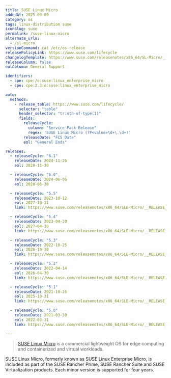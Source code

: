```yaml
---
title: SUSE Linux Micro
addedAt: 2025-09-09
category: os
tags: linux-distribution suse
iconSlug: suse
permalink: /suse-linux-micro
alternate_urls:
  - /sl-micro
versionCommand: cat /etc/os-release
releasePolicyLink: https://www.suse.com/lifecycle
changelogTemplate: https://www.suse.com/releasenotes/x86_64/SL-Micro/__RELEASE_CYCLE__/
releaseColumn: false
eolColumn: General Support

identifiers:
  - cpe: cpe:/o:suse:linux_enterprise_micro
  - cpe: cpe:2.3:o:suse:linux_enterprise_micro

auto:
  methods:
    - release_table: https://www.suse.com/lifecycle/
      selector: "table"
      header_selector: "tr:nth-of-type(1)"
      fields:
        releaseCycle:
          column: "Service Pack Release"
          regex: 'SUSE Linux Micro (?P<value>\d+\.\d+)'
        releaseDate: "FCS Date"
        eol: "General Ends"

releases:
  - releaseCycle: "6.1"
    releaseDate: 2024-11-26
    eol: 2028-11-30

  - releaseCycle: "6.0"
    releaseDate: 2024-06-06
    eol: 2028-06-30

  - releaseCycle: "5.5"
    releaseDate: 2023-10-12
    eol: 2027-10-31
    link: https://www.suse.com/releasenotes/x86_64/SLE-Micro/__RELEASE_CYCLE__/

  - releaseCycle: "5.4"
    releaseDate: 2023-04-20
    eol: 2027-04-30
    link: https://www.suse.com/releasenotes/x86_64/SLE-Micro/__RELEASE_CYCLE__/

  - releaseCycle: "5.3"
    releaseDate: 2022-10-25
    eol: 2026-10-30
    link: https://www.suse.com/releasenotes/x86_64/SLE-Micro/__RELEASE_CYCLE__/

  - releaseCycle: "5.2"
    releaseDate: 2022-04-14
    eol: 2026-04-30
    link: https://www.suse.com/releasenotes/x86_64/SLE-Micro/__RELEASE_CYCLE__/

  - releaseCycle: "5.1"
    releaseDate: 2021-10-26
    eol: 2025-10-31
    link: https://www.suse.com/releasenotes/x86_64/SLE-Micro/__RELEASE_CYCLE__/

  - releaseCycle: "5.0"
    releaseDate: 2021-03-30
    eol: 2022-03-31
    link: https://www.suse.com/releasenotes/x86_64/SLE-Micro/__RELEASE_CYCLE__/

---
```


> [SUSE Linux Micro](https://www.suse.com/products/micro/) is a commercial lightweight OS for edge computing and containerized and virtual workloads.

SUSE Linux Micro, formerly known as SUSE Linux Enterprise Micro, is included as part of the SUSE Rancher Prime, SUSE Rancher Suite and SUSE Virtualization products.
Each minor version is supported for four years.
